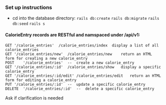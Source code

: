 ### Set up instructions
* cd into the database directory:
`rails db:create`
`rails db:migrate`
`rails db:seed`
`rails s`

#### CalorieEntry records are RESTful and namspaced under /api/v1:

```
GET	'/calorie_entries'	/calorie_entries/index	display a list of all calorie_entries
GET	'/calorie_entries/new'	/calorie_entries/new	return an HTML form for creating a new calorie_entry
POST	'/calorie_entries'	--	create a new calorie_entry
GET	'/calorie_entries/:id'	/calorie_entries/show	display a specific calorie_entry
GET	'/calorie_entries/:id/edit'	/calorie_entries/edit	return an HTML form for editing a calorie_entry
PUT	'/calorie_entries/:id'	--	update a specific calorie_entry
DELETE	'/calorie_entries/:id'	--	delete a specific calorie_entry
```

Ask if clarification is needed